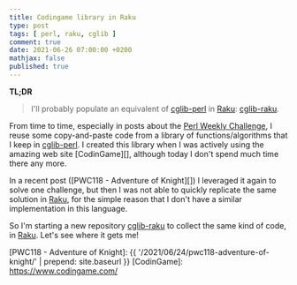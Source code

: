 ```yaml
---
title: Codingame library in Raku
type: post
tags: [ perl, raku, cglib ]
comment: true
date: 2021-06-26 07:00:00 +0200
mathjax: false
published: true
---
```


**TL;DR**

> I'll probably populate an equivalent of [cglib-perl][] in [Raku][]:
> [cglib-raku][].

From time to time, especially in posts about the [Perl Weekly
Challenge][], I reuse some copy-and-paste code from a library of
functions/algorithms that I keep in [cglib-perl][]. I created this
library when I was actively using the amazing web site [CodinGame][],
although today I don't spend much time there any more.

In a recent post ([PWC118 - Adventure of Knight][]) I leveraged it again
to solve one challenge, but then I was not able to quickly replicate the
same solution in [Raku][], for the simple reason that I don't have a
similar implementation in this language.

So I'm starting a new repository [cglib-raku][] to collect the same kind
of code, in [Raku][]. Let's see where it gets me!


[cglib-perl]: https://github.com/polettix/cglib-perl
[cglib-raku]: https://github.com/polettix/cglib-raku
[Perl]: https://www.per.org/
[Raku]: https://raku.org/
[Perl Weekly Challenge]: https://perlweeklychallenge.org/
[PWC118 - Adventure of Knight]: {{ '/2021/06/24/pwc118-adventure-of-knight/' | prepend: site.baseurl }}
[CodinGame]: https://www.codingame.com/
